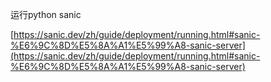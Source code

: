 运行python sanic

[https://sanic.dev/zh/guide/deployment/running.html#sanic-%E6%9C%8D%E5%8A%A1%E5%99%A8-sanic-server](https://sanic.dev/zh/guide/deployment/running.html#sanic-%E6%9C%8D%E5%8A%A1%E5%99%A8-sanic-server)